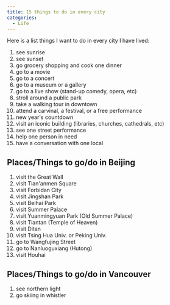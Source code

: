 ```yaml
---
title: 15 things to do in every city
categories: 
  - Life
---
```


Here is a list things I want to do in every city I have lived:

1. see sunrise
2. see sunset
3. go grocery shopping and cook one dinner
4. go to a movie
5. go to a concert
6. go to a museum or a gallery
7. go to a live show (stand-up comedy, opera, etc)
8. stroll around a public park
9. take a walking tour in downtown
10. attend a carvinal, a festival, or a free performance
11. new year's countdown
12. visit an iconic building (libraries, churches, cathedrals, etc)
13. see one street performance
14. help one person in need
15. have a conversation with one local

## Places/Things to go/do in Beijing
1. visit the Great Wall
2. visit Tian'anmen Square
3. visit Forbidan City
4. visit Jingshan Park
5. visit Beihai Park
6. visit Summer Palace
7. visit Yuanmingyuan Park (Old Summer Palace)
8. visit Tiantan (Temple of Heaven)
9. visit Ditan
10. visit Tsing Hua Univ. or Peking Univ.
11. go to Wangfujing Street
12. go to Nanluoguxiang (Hutong)
13. visit Houhai


## Places/Things to go/do in Vancouver
1. see northern light
2. go skiing in whistler